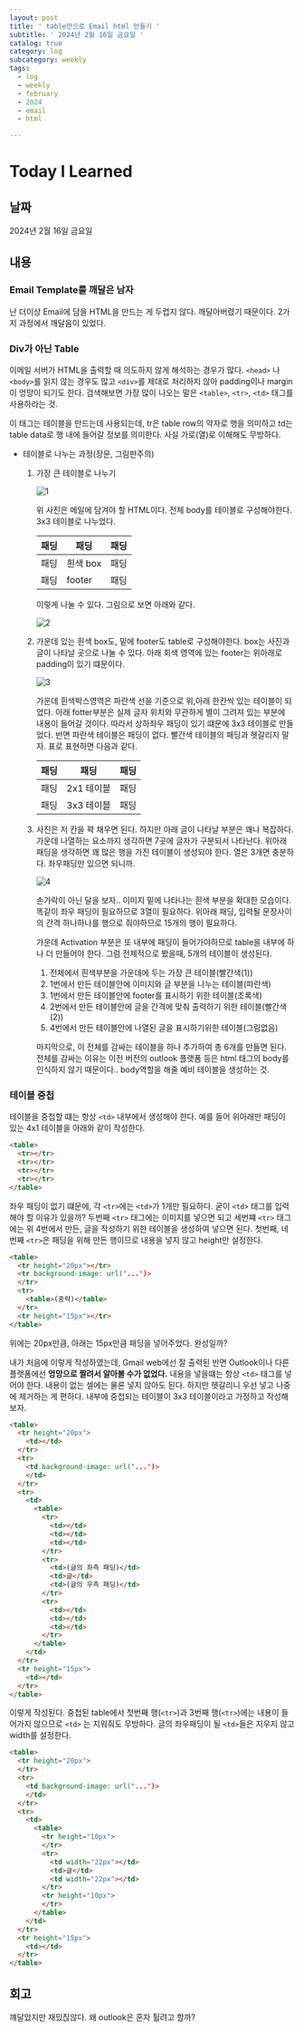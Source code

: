 ```yaml
---
layout: post
title: ' table만으로 Email html 만들기 '
subtitle: ' 2024년 2월 16일 금요일 '
catalog: true
category: log
subcategory: weekly
tags:
  - log
  - weekly
  - february
  - 2024
  - email
  - html

---
```



  # Today I Learned

  ## 날짜

  2024년 2월 16일 금요일

  ## 내용

  ### Email Template를 깨달은 남자

  난 더이상 Email에 담을 HTML을 만드는 게 두렵지 않다. 깨달아버렸기 때문이다. 2가지 과정에서 깨달음이 있었다.

  ### Div가 아닌 Table

  이메일 서버가 HTML을 출력할 때 의도하지 않게 해석하는 경우가 많다. `<head>` 나 `<body>`를 읽지 않는 경우도 많고 `<div>`를 제대로 처리하지 않아 padding이나 margin이 엉망이 되기도 한다. 검색해보면 가장 많이 나오는 말은 `<table>`, `<tr>`, `<td>` 태그를 사용하라는 것.

  이 태그는 테이블을 만드는데 사용되는데, tr은 table row의 약자로 행을 의미하고 td는 table data로 행 내에 들어갈 정보를 의미한다. 사실 가로(열)로 이해해도 무방하다.

  - 테이블로 나누는 과정(장문, 그림판주의)
      1. 가장 큰 테이블로 나누기
         
          ![1](https://raw.githubusercontent.com/junsoopooh/importunate-dev.github.io/master/img/log240216/1.webp)
          
          위 사진은 메일에 담겨야 할 HTML이다. 전체 body를 테이블로 구성해야한다. 3x3 테이블로 나누었다.
          
          | 패딩 | 패딩 | 패딩 |
          | --- | --- | --- |
          | 패딩 | 흰색 box | 패딩 |
          | 패딩 | footer | 패딩 |
          
          이렇게 나눌 수 있다. 그림으로 보면 아래와 같다.
          
          ![2](https://raw.githubusercontent.com/junsoopooh/importunate-dev.github.io/master/img/log240216/2.webp)
          
      2. 가운데 있는 흰색 box도, 밑에 footer도 table로 구성해야한다. box는 사진과 글이 나타날 곳으로 나눌 수 있다. 아래 회색 영역에 있는 footer는 위아래로 padding이 있기 떄문이다.
         
          ![3](https://raw.githubusercontent.com/junsoopooh/importunate-dev.github.io/master/img/log240216/3.webp)
          
          가운데 흰색박스영역은 파란색 선을 기준으로 위,아래 한칸씩 있는 테이블이 되었다. 아래 fotter부분은 실제 글자 위치와 무관하게 별이 그려져 있는 부분에 내용이 들어갈 것이다. 따라서 상하좌우 패딩이 있기 떄문에 3x3 테이블로 만들었다. 반면 파란색 테이블은 패딩이 없다. 빨간색 테이블의 패딩과 헷갈리지 말자. 표로 표현하면 다음과 같다.
          
          | 패딩 | 패딩 | 패딩 |
          | --- | --- | --- |
          | 패딩 | 2x1 테이블 | 패딩 |
          | 패딩 | 3x3 테이블 | 패딩 |
      3. 사진은 저 칸을 꽉 채우면 된다. 하지만 아래 글이 나타날 부분은 꽤나 복잡하다. 가운데 나열하는 요소까지 생각하면 7곳에 글자가 구분되서 나타난다. 위아래 패딩을 생각하면 꽤 많은 행을 가진 테이블이 생성되야 한다. 열은 3개면 충분하다. 좌우패딩만 있으면 되니까.
         
          ![4](https://raw.githubusercontent.com/junsoopooh/importunate-dev.github.io/master/img/log240216/4.webp)
          
          손가락이 아닌 달을 보자..  이미지 밑에 나타나는 흰색 부분을 확대한 모습이다. 똑같이 좌우 패딩이 필요하므로 3열이 필요하다. 위아래 패딩, 입력될 문장사이의 간격 하나하나를 행으로 줘야하므로 15개의 행이 필요하다.
          
          가운데 Activation 부분은 또 내부에 패딩이 들어가야하므로 table을 내부에 하나 더 만들어야 한다. 그럼 전체적으로 봤을때, 5개의 테이블이 생성된다.
          
          1. 전체에서 흰색부분을 가운데에 두는 가장 큰 테이블(빨간색(1))
          2. 1번에서 만든 테이블안에 이미지와 글 부분을 나누는 테이블(파란색)
          3. 1번에서 만든 테이블안에 footer를 표시하기 위한 테이블(초록색)
          4. 2번에서 만든 테이블안에 글을 간격에 맞춰 출력하기 위한 테이블(빨간색(2))
          5. 4번에서 만든 테이블안에 나열된 글을 표시하기위한 테이블(그림없음)
          
          마지막으로, 이 전체를 감싸는 테이블을 하나 추가하여 총 6개를 만들면 된다. 전체를 감싸는 이유는 이전 버전의 outlook 플랫폼 등은 html 태그의 body를 인식하지 않기 때문이다.. body역할을 해줄 예비 테이블을 생성하는 것.

  ### 테이블 중첩

   테이블을 중첩할 떄는 항상 `<td>` 내부에서 생성해야 한다. 예를 들어 위아래만 패딩이 있는 4x1 테이블을 아래와 같이 작성한다.

  ```html
  <table>
    <tr></tr>
    <tr></tr>
    <tr></tr>
    <tr></tr>
  </table>
  ```

  좌우 패딩이 없기 떄문에, 각 `<tr>`에는 `<td>`가 1개만 필요하다. 굳이 `<td>` 태그를 입력해야 할 이유가 있을까? 두번째 `<tr>` 태그에는 이미지를 넣으면 되고 세번쨰 `<tr>` 태그에는 위 4번에서 만든, 글을 작성하기 위한 테이블을 생성하여 넣으면 된다. 첫번째, 네번째 `<tr>`은 패딩을 위해 만든 행이므로 내용을 넣지 않고 height만 설정한다.

  ```html
  <table>
    <tr height="20px"></tr> 
    <tr background-image: url('...')>
    </tr>
    <tr>
      <table>(중략)</table>
    </tr>
    <tr height="15px"></tr>
  </table>
  ```

  위에는 20px만큼, 아래는 15px만큼 패딩을 넣어주었다. 완성일까?

  내가 처음에 이렇게 작성하였는데, Gmail web에선 잘 출력된 반면 Outlook이나 다른 플랫폼에선 **엉망으로 짤려서 알아볼 수가 없었다.** 내용을 넣을떄는 항상 `<td>` 태그를 넣어야 한다. 내용이 없는 셀에는 물론 넣지 않아도 된다. 하지만 헷갈리니 우선 넣고 나중에 제거하는 게 편하다. 내부에 중첩되는 테이블이 3x3 테이블이라고 가정하고 작성해보자.

  ```html
  <table>
    <tr height="20px">
      <td></td>
    </tr>
    <tr>
      <td background-image: url('...')>
      </td>
    </tr>
    <tr>
      <td>
        <table>
          <tr>
            <td></td>
            <td></td>
            <td></td>
          </tr>
          <tr>
            <td>(글의 좌측 패딩)</td>
            <td>글</td>
            <td>(글의 우측 패딩)</td>
          </tr>
          <tr>
            <td></td>
            <td></td>
            <td></td>
          </tr>
        </table>
      </td>
    </tr>
    <tr height="15px">
      <td></td>
    </tr>
  </table>
  ```

  이렇게 작성된다. 중첩된 table에서 첫번째 행(`<tr>`)과 3번째 행(`<tr>`)에는 내용이 들어가지 않으므로 `<td>` 는 지워줘도 무방하다. 글의 좌우패딩이 될 `<td>`들은 지우지 않고 width를 설정한다.

  ```html
  <table>
    <tr height="20px">
    </tr>
    <tr>
      <td background-image: url('...')>
      </td>
    </tr>
    <tr>
      <td>
        <table>
          <tr height="10px">
          </tr>
          <tr>
            <td width="22px"></td>
            <td>글</td>
            <td width="22px"></td>
          </tr>
          <tr height="10px">
          </tr>
        </table>
      </td>
    </tr>
    <tr height="15px">
      <td></td>
    </tr>
  </table>
  ```

  ## 회고

  꺠달았지만 재밌짆않다. 왜 outlook은 혼자 튈려고 할까?
